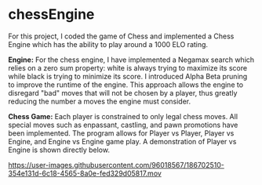 # chessEngine

For this project, I coded the game of Chess and implemented a Chess Engine which has the ability to play around a 1000 ELO rating.

**Engine:**
For the chess engine, I have implemented a Negamax search which relies on a zero sum property: white is always trying to maximize its score while black is trying to minimize its score. I introduced Alpha Beta pruning to improve the runtime of the engine. This approach allows the engine to disregard "bad" moves that will not be chosen by a player, thus greatly reducing the number a moves the engine must consider.

**Chess Game:**
Each player is constrained to only legal chess moves. All special moves such as enpassant, castling, and pawn promotions have been implemented.
The program allows for Player vs Player, Player vs Engine, and Engine vs Engine game play. A demonstration of Player vs Engine is shown directly below. 

https://user-images.githubusercontent.com/96018567/186702510-354e131d-6c18-4565-8a0e-fed329d05817.mov

